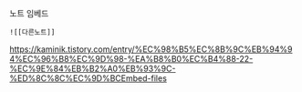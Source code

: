 노트 임베드
```
![[다른노트]]
```


https://kaminik.tistory.com/entry/%EC%98%B5%EC%8B%9C%EB%94%94%EC%96%B8%EC%9D%98-%EA%B8%B0%EC%B4%88-22-%EC%9E%84%EB%B2%A0%EB%93%9C-%ED%8C%8C%EC%9D%BCEmbed-files
